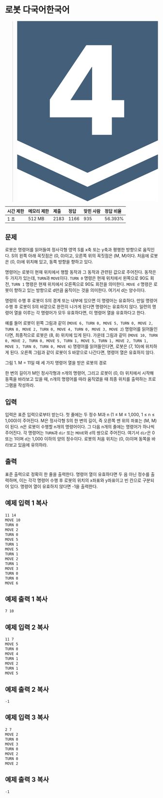 # 로봇 다국어한국어  

> ![img](./assets/7.svg+xml) 

| 시간 제한 | 메모리 제한 | 제출 | 정답 | 맞힌 사람 | 정답 비율 |
| :-------- | :---------- | :--- | :--- | :-------- | :-------- |
| 1 초      | 512 MB      | 2183 | 1166 | 935       | 56.393%   |

## 문제

로봇은 명령어를 읽어들여 정사각형 영역 S를 x축 또는 y축과 평행한 방향으로 움직인다. S의 왼쪽 아래 꼭짓점은 (0, 0)이고, 오른쪽 위의 꼭짓점은 (M, M)이다. 처음에 로봇은 (0, 0)에 위치해 있고, 동쪽 방향을 향하고 있다.

명령어는 로봇이 현재 위치에서 행할 동작과 그 동작과 관련된 값으로 주어진다. 동작은 두 가지가 있는데, `TURN`과 `MOVE`이다. `TURN 0` 명령은 현재 위치에서 왼쪽으로 90도 회전, `TURN 1` 명령은 현재 위치에서 오른쪽으로 90도 회전을 의미한다. `MOVE d` 명령은 로봇이 향하고 있는 방향으로 d만큼 움직이는 것을 의미한다. 여기서 d는 양수이다.

명령의 수행 후 로봇이 S의 경계 또는 내부에 있으면 이 명령어는 유효하다. 만일 명령어 수행 후 로봇이 S의 바깥으로 완전히 나가게 된다면 명령어는 유효하지 않다. 일련의 명령어 열을 이루는 각 명령어가 모두 유효하다면, 이 명령어 열을 유효하다고 한다.

예를 들어 로봇이 왼쪽 그림과 같이 (`MOVE 6, TURN 0, MOVE 5, TURN 0, MOVE 2, TURN 0, MOVE 2, TURN 0, MOVE 4, TURN 0, MOVE 3, MOVE 2`) 명령어를 읽어들인다면, 최종적으로 로봇은 (8, 8) 위치에 있게 된다. 가운데 그림과 같이 (`MOVE 10, TURN 0, MOVE 2, TURN 0, MOVE 5, TURN 1, MOVE 5, TURN 1, MOVE 2, TURN 1, MOVE 3, TURN 0, TURN 0, MOVE 6`) 명령어를 읽어들인다면, 로봇은 (7, 10)에 위치하게 된다. 오른쪽 그림과 같이 로봇이 S 바깥으로 나간다면, 명령어 열은 유효하지 않다.



그림 1. M = 11일 때 세 가지 명령어 열을 받은 로봇의 경로

한 변의 길이가 M인 정사각형과 n개의 명령어, 그리고 로봇이 (0, 0) 위치에서 시작해 동쪽을 바라보고 있을 때, n개의 명령어를 따라 움직였을 때 최종 위치를 출력하는 프로그램을 작성하라.

## 입력

입력은 표준 입력으로부터 받는다. 첫 줄에는 두 정수 M과 n (1 ≤ M ≤ 1,000, 1 ≤ n ≤ 1,000)이 주어진다. M은 정사각형 S의 한 변의 길이, 즉 오른쪽 맨 위의 좌표는 (M, M)이 된다. n은 로봇이 수행할 n개의 명령어이다. 그 다음 n개의 줄에는 명령어가 하나씩 주어진다. 각 명령어는 `TURN`과 `dir` 또는 `MOVE`와 `d`의 쌍으로 주어진다. 여기서 `dir`은 0 또는 1이며 `d`는 1,000 이하의 양의 정수이다. 로봇의 처음 위치는 (0, 0)이며 동쪽을 바라보고 있음에 유의하라.

## 출력

표준 출력으로 정확히 한 줄을 출력한다. 명령어 열이 유효하다면 두 음 아닌 정수를 출력하며, 이는 각각 명령어 수행 후 로봇의 위치의 x좌표와 y좌표이고 빈 칸으로 구분되어 있다. 명령어 열이 유효하지 않다면 -1을 출력한다.

## 예제 입력 1 복사

```
11 14
MOVE 10
TURN 0
MOVE 2
TURN 0
MOVE 5
TURN 1
MOVE 5
TURN 1
MOVE 2
TURN 1
MOVE 3
TURN 0
TURN 0
MOVE 6
```

## 예제 출력 1 복사

```
7 10
```

## 예제 입력 2 복사

```
11 7
MOVE 5
TURN 0
MOVE 4
TURN 1
MOVE 2
TURN 1
MOVE 5
```

## 예제 출력 2 복사

```
-1
```

## 예제 입력 3 복사

```
2 7
MOVE 2
TURN 0
MOVE 3
TURN 0
MOVE 2
TURN 0
MOVE 2
```

## 예제 출력 3 복사

```
-1
```